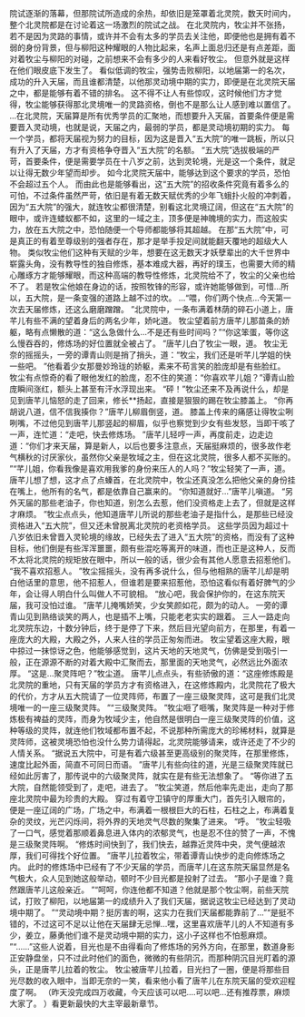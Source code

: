 院试逐渐的落幕，但那院试所造成的余热，却依旧是笼罩着北灵院，数天时间内，整个北灵院都是在讨论着这一场激烈的院试之战。
在北灵院内，牧尘并不张扬，若不是因为灵路的事情，或许并不会有太多的学员去关注他，即便他也是拥有着不弱的身份背景，但与柳阳这种耀眼的人物比起来，名声上面总归还是有点差距，面对着牧尘与柳阳的对碰，之前想来不会有多少的人来看好牧尘。
但意外就是这样在他们眼皮底下发生了。
看似低调的牧尘，强势击败柳阳，以地届第一的名次，成功的升入天届，而且谁都清楚，以他那灵动境中期的实力，即便是在北灵院天届之中，都是能够有着不错的排名。
这不得不让人有些惊叹，这时候他们方才觉得，牧尘能够获得那北灵境唯一的灵路资格，倒也不是那么让人感到难以置信了。
...在北灵院，天届算是所有优秀学员的汇聚地，而想要升入天届，首要条件便是需要晋入灵动境，也就是说，天届之内，最弱的学员，都是灵动境初期的实力。
每一个学员，都将天届视为努力的目标，因为这是晋入“五大院”的唯一跳板，所以只有升入了天届，方才有资格争夺晋入“五大院”的名额。
“五大院”选拔极端的严苛，首要条件，便是需要学员在十八岁之前，达到灵轮境，光是这一个条件，就足以让得无数少年望而却步。
如今北灵院天届中，能够达到这个要求的学员，恐怕不会超过五个人。
而由此也是能够看出，这“五大院”的招收条件究竟有着多么的可怕，不过条件虽然严苛，依旧是有着无数天赋优秀的少年飞蛾扑火般的冲刺着，因为“五大院”的强大，就连牧尘都很清楚，别看这北灵境辽阔，但这在“五大院”的眼中，或许连蝼蚁都不如，这里的一域之主，顶多便是神魄境的实力，而这般实力，放在五大院之中，恐怕随便一个导师都能够将其超越。
在那“五大院”中，可是真正的有着至尊级别的强者存在，那才是举手投足间就能翻天覆地的超级大人物。
类似牧尘他们这种有天赋的少年，想要在这无数天才妖孽辈出的大千世界中崭露头角，没有教导性的独自修炼，基本难成大器，再好的璞玉，也需要大师的精心雕琢方才能够耀眼，而这种高端的教导性修炼，北灵院给不了，牧尘的父亲也给不了。
若是牧尘他娘在身边的话，按照牧锋的形容，或许她能够做到，可惜...所以，五大院，是一条变强的道路上越不过的坎。
...“喂，你们两个快点...今天第一次去天届修炼，还这么磨磨蹭蹭。
”北灵院中，一条布满着林荫的碎石小道上，唐芊儿有些不满的望着身后的两名少年，娇叱道。
牧尘望着前方唐芊儿那苗条的娇躯，略有点懒散的道：“这么急做什么...不是还有些时间吗？”“你这笨蛋，等你这么慢吞吞的，修炼场的好位置就全被占了。
”唐芊儿白了牧尘一眼，道。
牧尘无奈的摇摇头，一旁的谭青山则是捎了捎头，道：“牧尘，我们还是听芊儿学姐的快一些吧。
”他看着少女那曼妙玲珑的娇躯，素来不苟言笑的脸庞却是有些脸红。
牧尘有点惊奇的看了眼他发红的脸庞，忍不住的笑道：“你喜欢芊儿姐？”谭青山脸庞瞬间涨红，额头上甚至有汗水浮现出来。
“砰！”牧尘还来不及再说什么，却是见到唐芊儿恼怒的走了回来，修长**扬起，直接是狠狠的踢在牧尘膝盖上。
“你再胡说八道，信不信我揍你？”唐芊儿柳眉倒竖，道。
膝盖上传来的痛感让得牧尘咧咧嘴，不过他见到唐芊儿那竖起的柳眉，似乎也察觉到少女有些发怒，当即干咳了一声，连忙道：“走吧，快去修炼场。
”唐芊儿轻哼一声，再度前走，边走边道：“你们才来天届，算是新人，以后也要多注意点，天届挺麻烦的，很多故作老气横秋的讨厌家伙，虽然你父亲是牧域之主，但在这北灵院，很多人都不买账的。
”“芊儿姐，你看我像是喜欢用我爹的身份来压人的人吗？”牧尘轻笑了一声，道。
唐芊儿想了想，这才点了点螓首，在北灵院中，牧尘还真没怎么把他父亲的身份挂在嘴上，他所有的名气，都是依靠自己赢来的。
“你知道就好...”唐芊儿嗔道。
“另外天届的那些老油子，你也知道，别怎么去惹，他们没资格走上去了，但就是这样才麻烦。
”牧尘点点头，他知道唐芊儿所说的那些老油子是指什么，是那些已经没资格进入“五大院”，但又还未曾脱离北灵院的老资格学员。
这些学员因为超过十八岁依旧未曾晋入灵轮境的缘故，已经失去了进入“五大院”的资格，而没有了这种目标，他们倒是有些浑浑噩噩，颇有些混吃等离开的味道，而也正是这种人，反而不太将北灵院的规矩放在眼中，所以一般的话，很少会有其他人愿意去招惹他们。
“我不喜欢招惹人。
”牧尘摇摇头，没有再多说什么，但与他相熟的唐芊儿却是明白他话里的意思，他不招惹人，但谁若是要来招惹他，恐怕这看似有着好脾气的少年，会让得人明白什么叫做人不可貌相。
“放心吧，我会保护你的，在这东院天届，我可没怕过谁。
”唐芊儿掩嘴娇笑，少女笑颜如花，颇为的动人。
一旁的谭青山见到熟络谈笑的两人，也是插不上嘴，只能老老实实的跟着。
三人一路走向北灵院东边，十数分钟后，终于是停了下来，然后目光望向前方，在那里，有着一座庞大的大殿，大殿之外，人来人往的学员正匆匆而进。
牧尘望着这座大殿，眼中掠过一抹惊讶之色，他能够感觉到，这片天地的天地灵气，仿佛是受到吸引一般，正在源源不断的对着大殿中汇聚而去，那里面的天地灵气，必然远比外面浓厚。
“这是...聚灵阵吧？”牧尘道。
唐芊儿点点头，有些骄傲的道：“这座修炼殿是北灵院的重地，只有天届的学员方才有资格进入，在这修炼殿内，北灵院花了极大的代价，方才从五大院请了一位灵阵师，布置了一座三级聚灵阵，这可是我们北灵境唯一的一座三级聚灵阵。
”“三级聚灵阵。
”牧尘咂了咂嘴，聚灵阵是一种对于修炼极有裨益的灵阵，而身为牧域少主，他自然是很明白一座三级聚灵阵的价值，这种等级的灵阵，就连他们牧域都布置不起，不说那种所需庞大的珍稀材料，就算是灵阵师，这被灵境恐怕也没什么势力请得起，北灵院能够请来，或许还走了不少的人情关系。
“据说五大院中，可是有着六级甚至更高级别的聚灵阵，在那里修炼，速度比起外面，简直不可同日而语。
”唐芊儿有些向往的道，光是三级聚灵阵就已经如此厉害了，那传说中的六级聚灵阵，就实在是有些无法想象了。
“等你进了五大院，自然能领受到了，走吧，进去了。
”牧尘笑道，然后他率先走出，走向了那座北灵院中最为珍贵的大殿。
穿过有着守卫镇守的厚重大门，首先引入眼帘的，便是一座辽阔的广场，广场之中，布满着一根根巨大的石柱，石柱之上，布满着复杂的灵纹，光芒闪烁间，将外界的天地灵气尽数的聚集了进来。
“呼。
”牧尘轻吸了一口气，感觉着那顺着鼻息进入体内的浓郁灵气，也是忍不住的赞了一声，不愧是三级聚灵阵啊。
“修炼时间快到了，我们快去，越靠近灵阵中央，灵气便越浓厚，我们可得找个好位置。
”唐芊儿拉着牧尘，带着谭青山快步的走向修炼场之内。
此时的修炼场中已经有了不少天届的学员，而唐芊儿在这东院天届显然是名气极大，众人见到她这般举动，顿时不少目光都是投射了过去。
“那小子是谁？竟然跟唐芊儿这般亲近。
”“呵呵，你连他都不知道？他就是那个牧尘啊，前些天院试，打败了柳阳，以地届第一的成绩升入了我们天届，据说这牧尘已经达到了灵动境中期了。
”“灵动境中期？挺厉害的啊，这实力在我们天届都能靠前了...”“是挺不错的，不过这可不足以让他在天届肆无忌惮...嘿，这里喜欢唐芊儿的人不知道有多少，姜立，藤勇他们谁不是灵动境中期的实力，这小子这样也不怕惹麻烦。
”“......”这些人说着，目光也是不由得看向了修炼场的另外方向，在那里，数道身影正安静盘坐，只不过此时他们的面色，微微的有些阴沉，而那种阴沉目光盯着的源头，正是唐芊儿拉着的牧尘。
牧尘被唐芊儿拉着，目光扫了一圈，便是将那些目光尽数的收入眼中，当即无奈的一笑，看来他小看了唐芊儿在东院天届的受欢迎程度了啊。
（昨天没完成四万收藏，今天应该可以吧....可以吧...还有推荐票，麻烦大家了。
）看更新最快的大主宰最新章节。
